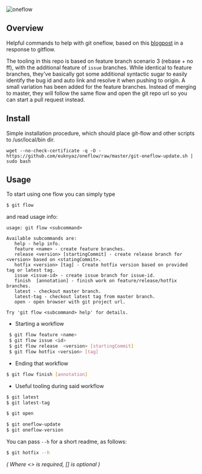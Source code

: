 ![oneflow](https://user-images.githubusercontent.com/544444/32192165-aad6f8e4-bdb3-11e7-89ea-c28c20fcd04c.png)

## Overview

Helpful commands to help with git oneflow, based on this [blogpost](http://endoflineblog.com/oneflow-a-git-branching-model-and-workflow) in a response to gitflow.

The tooling in this repo is based on feature branch scenario 3 (rebase + no ff), with the additional feature of `issue` branches. While identical to feature branches, they've basically got some additional syntactic sugar to easily identify the bug id and auto link and resolve it when pushing to origin. A small variation has been added for the feature branches. Instead of merging to master, they will follow the same flow and open the git repo url so you can start a pull request instead.

## Install

Simple installation procedure, which should place git-flow and other scripts to /usr/local/bin dir.
```
wget --no-check-certificate -q -O - https://github.com/euknyaz/oneflow/raw/master/git-oneflow-update.sh | sudo bash
```
## Usage

To start using one flow you can simply type 
```sh
$ git flow
``` 
and read usage info:
```
usage: git flow <subcommand>

Available subcommands are:
   help - help info.
   feature <name> - create feature branches.
   release <version> [startingCommit] - create release branch for <version> based on <statingCommit>.
   hotfix <version> [tag] - Create hotfix version based on provided tag or latest tag.
   issue <issue-id> - create issue branch for issue-id.
   finish  [annotation] - finish work on feature/release/hotfix branches.
   latest - checkout master branch.
   latest-tag - checkout latest tag from master branch.
   open - open browser with git project url.

Try 'git flow <subcommand> help' for details.
``` 

- Starting a workflow
```sh
 $ git flow feature <name>
 $ git flow issue <id>
 $ git flow release  <version> [startingCommit]
 $ git flow hotfix <version> [tag]
 ```
 
 - Ending that workflow
 ```sh
 $ git flow finish [annotation]
 ```
 
 - Useful tooling during said workflow
 ```sh
 $ git latest
 $ git latest-tag
 
 $ git open
 
 $ git oneflow-update
 $ git oneflow-version
```

You can pass `--h` for a short readme, as follows:

```sh
$ git hotfix --h
```

_( Where <> is required, [] is optional )_
